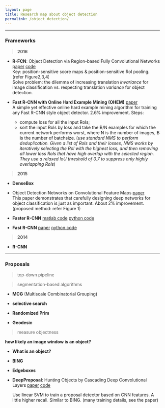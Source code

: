 ```yaml
---
layout: page
title: Research map about object detection
permalink: /object_detection/
---
```


------

### Frameworks

> **2016**

* **R-FCN**: Object Detection via Region-based Fully Convolutional Networks
[paper](http://arxiv.org/abs/1605.06409) 
[code](https://github.com/daijifeng001/r-fcn)  
Key: position-sensitive score maps & position-sensitive RoI pooling. (refer Figure2,3,4)  
Solve problem: the dilemma of increasing translation *invariance* for image classification vs. respecting translation *variance* for object detection.

* **Fast R-CNN with Online Hard Example Mining (OHEM)** 
[paper](http://arxiv.org/abs/1604.03540)  
A simple yet effective online hard example mining algorithm for training any Fast R-CNN style object detector. 2.6% improvement. Steps:  
	+ compute loss for all the input RoIs;  
	+ sort the input RoIs by loss and take the B/N examples for which the current network performs worst, where N is the number of images, B is the number of batchsize. (*use standard NMS to perform deduplication. Given a list of RoIs and their losses, NMS works by iteratively selecting the RoI with the highest loss, and then removing all lower loss RoIs that have high overlap with the selected region. They use a relaxed IoU threshold of 0.7 to suppress only highly overlapping RoIs*)

> **2015**

* **DenseBox**


* Object Detection Networks on Convolutional Feature Maps
[paper](http://arxiv.org/abs/1504.06066)  
This paper demonstrates that carefully designing deep networks for object classification is just as important. About 2% improvement. (proposed method: refer Figure 1)

* **Faster R-CNN**
[matlab code](https://github.com/ShaoqingRen/faster_rcnn)
[python code](https://github.com/rbgirshick/py-faster-rcnn)


* **Fast R-CNN**
[paper]()
[python code](https://github.com/rbgirshick/fast-rcnn)


> **2014**

* **R-CNN**

------

### Proposals

> top-down pipeline  



> segmentation-based algorithms  

* **MCG** (Multiscale Combinatorial Grouping)

* **selective search**  

* **Randomized Prim**

* **Geodesic**


> measure objectness  

**how likely an image window is an object?**

* **What is an object?**  

* **BING**  

* **Edgeboxes**

* **DeepProposal**: Hunting Objects by Cascading Deep Convolutional Layers 
[paper](http://arxiv.org/abs/1510.04445) 
[code](https://github.com/aghodrati/deepproposal)  

    Use linear SVM to train a proposal detector based on CNN features. A little higher recall. Similar to BING. (many training details, see the paper)

